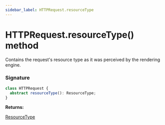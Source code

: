 ```yaml
---
sidebar_label: HTTPRequest.resourceType
---
```


# HTTPRequest.resourceType() method

Contains the request's resource type as it was perceived by the rendering engine.

### Signature

```typescript
class HTTPRequest {
  abstract resourceType(): ResourceType;
}
```

**Returns:**

[ResourceType](./puppeteer.resourcetype.md)
